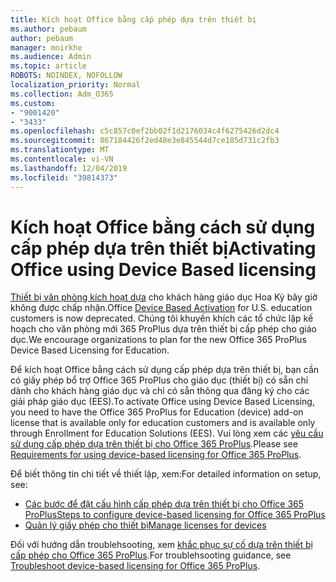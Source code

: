```yaml
---
title: Kích hoạt Office bằng cấp phép dựa trên thiết bị
ms.author: pebaum
author: pebaum
manager: mnirkhe
ms.audience: Admin
ms.topic: article
ROBOTS: NOINDEX, NOFOLLOW
localization_priority: Normal
ms.collection: Adm_O365
ms.custom:
- "9001420"
- "3433"
ms.openlocfilehash: c5c857c0ef2bb02f1d2176034c4f6275426d2dc4
ms.sourcegitcommit: 867184426f2ed48e3e845544d7ce185d731c2fb3
ms.translationtype: MT
ms.contentlocale: vi-VN
ms.lasthandoff: 12/04/2019
ms.locfileid: "39814373"
---
```

# <a name="activating-office-using-device-based-licensing"></a><span data-ttu-id="c69f4-102">Kích hoạt Office bằng cách sử dụng cấp phép dựa trên thiết bị</span><span class="sxs-lookup"><span data-stu-id="c69f4-102">Activating Office using Device Based licensing</span></span>

<span data-ttu-id="c69f4-103">[Thiết bị văn phòng kích hoạt dựa](https://aka.ms/officedba) cho khách hàng giáo dục Hoa Kỳ bây giờ không được chấp nhận.</span><span class="sxs-lookup"><span data-stu-id="c69f4-103">Office [Device Based Activation](https://aka.ms/officedba) for U.S. education customers is now deprecated.</span></span> <span data-ttu-id="c69f4-104">Chúng tôi khuyến khích các tổ chức lập kế hoạch cho văn phòng mới 365 ProPlus dựa trên thiết bị cấp phép cho giáo dục.</span><span class="sxs-lookup"><span data-stu-id="c69f4-104">We encourage organizations to plan for the new Office 365 ProPlus Device Based Licensing for Education.</span></span>

<span data-ttu-id="c69f4-105">Để kích hoạt Office bằng cách sử dụng cấp phép dựa trên thiết bị, bạn cần có giấy phép bổ trợ Office 365 ProPlus cho giáo dục (thiết bị) có sẵn chỉ dành cho khách hàng giáo dục và chỉ có sẵn thông qua đăng ký cho các giải pháp giáo dục (EES).</span><span class="sxs-lookup"><span data-stu-id="c69f4-105">To activate Office using Device Based Licensing, you need to have the Office 365 ProPlus for Education (device) add-on license that is available only for education customers and is available only through Enrollment for Education Solutions (EES).</span></span> <span data-ttu-id="c69f4-106">Vui lòng xem các [yêu cầu sử dụng cấp phép dựa trên thiết bị cho Office 365 ProPlus](https://docs.microsoft.com/deployoffice/device-based-licensing#requirements-for-using-device-based-licensing-for-office-365-proplus).</span><span class="sxs-lookup"><span data-stu-id="c69f4-106">Please see [Requirements for using device-based licensing for Office 365 ProPlus](https://docs.microsoft.com/deployoffice/device-based-licensing#requirements-for-using-device-based-licensing-for-office-365-proplus).</span></span>

<span data-ttu-id="c69f4-107">Để biết thông tin chi tiết về thiết lập, xem:</span><span class="sxs-lookup"><span data-stu-id="c69f4-107">For detailed information on setup, see:</span></span>
- [<span data-ttu-id="c69f4-108">Các bước để đặt cấu hình cấp phép dựa trên thiết bị cho Office 365 ProPlus</span><span class="sxs-lookup"><span data-stu-id="c69f4-108">Steps to configure device-based licensing for Office 365 ProPlus</span></span>](https://docs.microsoft.com/deployoffice/device-based-licensing#steps-to-configure-device-based-licensing-for-office-365-proplus)
- [<span data-ttu-id="c69f4-109">Quản lý giấy phép cho thiết bị</span><span class="sxs-lookup"><span data-stu-id="c69f4-109">Manage licenses for devices</span></span>](https://docs.microsoft.com/Office365/Admin/misc/manage-licenses-for-devices)

<span data-ttu-id="c69f4-110">Đối với hướng dẫn troublehsooting, xem [khắc phục sự cố dựa trên thiết bị cấp phép cho Office 365 ProPlus](https://docs.microsoft.com/deployoffice/device-based-licensing#troubleshoot-device-based-licensing-for-office-365-proplus).</span><span class="sxs-lookup"><span data-stu-id="c69f4-110">For troublehsooting guidance, see [Troubleshoot device-based licensing for Office 365 ProPlus](https://docs.microsoft.com/deployoffice/device-based-licensing#troubleshoot-device-based-licensing-for-office-365-proplus).</span></span>